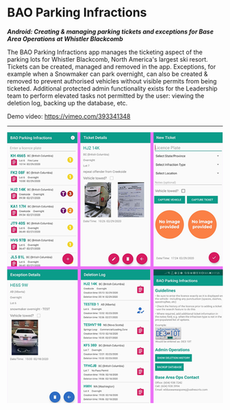 # BAO Parking Infractions
**_Android: Creating & managing parking tickets and exceptions for Base Area Operations at Whistler Blackcomb_**

The BAO Parking Infractions app manages the ticketing aspect of the parking lots for Whistler Blackcomb, North America's largest ski resort. Tickets can be created, managed and removed in the app. Exceptions, for example when a Snowmaker can park overnight, can also be created & removed to prevent authorised vehicles without visible permits from being ticketed. Additional protected admin functionality exists for the Leadership team to perform elevated tasks not permitted by the user: viewing the deletion log, backing up the database, etc.

Demo video: https://vimeo.com/393341348 

---

![alt text](https://raw.githubusercontent.com/ow-ro/BAO-Parking-Infractions/master/bao_screens.png "Logo Title Text 1")
